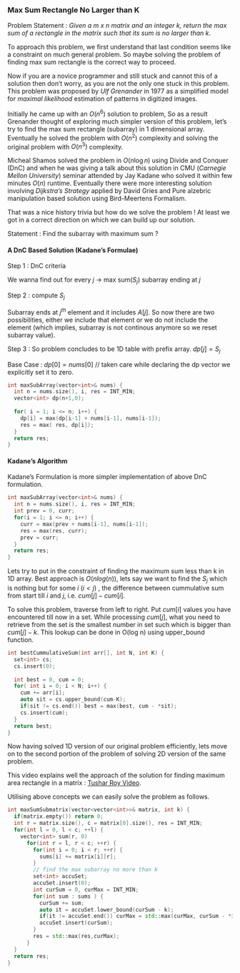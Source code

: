 ### Max Sum Rectangle No Larger than K

Problem Statement : *Given a m x n matrix and an integer k, return the max sum of a rectangle in the matrix such that its sum is no larger than k*.

To approach this problem, we first understand that last condition seems like a constraint on much general problem. So maybe solving the problem of finding max sum rectangle is the correct way to proceed.

Now if you are a novice programmer and still stuck and cannot this of a solution then don’t worry, as you are not the only one stuck in this problem. This problem was proposed by *Ulf Grenander* in 1977 as a simplified model for *maximal likelihood* estimation of patterns in digitized images.

Initially he came up with an $O(n^6)$ solution to problem, So as a result Grenander thought of exploring much simpler version of this problem, let’s try to find the max sum rectangle (subarray) in 1 dimensional array. Eventually he solved the problem with $O(n^2)$ complexity and solving the original problem with $O(n^3)$ complexity.

Micheal Shamos solved the problem in $O(n \log n)$ using Divide and Conquer (DnC) and when he was giving a talk about this solution in CMU (*Carnegie Mellon University*) seminar attended by Jay Kadane who solved it within few minutes $O(n)$ runtime. Eventually there were more interesting solution involving *Dijkstra’s Strategy* applied by David Gries and Pure alzebric manipulation based solution using Bird-Meertens Formalism.

That was a nice history trivia but how do we solve the problem ! At least we got in a correct direction on which we can build up our solution.

Statement : Find the subarray with maximum sum ?

#### A DnC Based Solution (Kadane’s Formulae)

Step 1 : DnC criteria

We wanna find out for every $j$ -> max sum($S_j$) subarray ending at $j$

Step 2 : compute $S_j$

Subarray ends at $j^{th}$ element and it includes $A[j]$. So now there are two possibilities, either we include that element or we do not include the element (which implies, subarray is not continous anymore so we reset subarray value).

Step 3 : So problem concludes to be 1D table with prefix array. $dp[j] = S_j$

Base Case : $dp[0] = nums[0]$ // taken care while declaring the dp vector we explicitly set it to zero.

````c++
int maxSubArray(vector<int>& nums) {
  int n = nums.size(), i, res = INT_MIN;
  vector<int> dp(n+1,0);
  
  for( i = 1; i <= n; i++) {
    dp[i] = max(dp[i-1] + nums[i-1], nums[i-1]);
    res = max( res, dp[i]);
  }
  return res;
}
````

#### Kadane’s Algorithm

Kadane’s Formulation is more simpler implementation of above DnC formulation.

````c++
int maxSubArray(vector<int>& nums) {
  int n = nums.size(), i, res = INT_MIN;
  int prev = 0, curr;
  for(i = 1; i <= n; i++) {
    curr = max(prev + nums[i-1], nums[i-1]);
    res = max(res, curr);
    prev = curr;
  }
  return res;
}
````

Lets try to put in the constraint of finding the maximum sum less than k in 1D array. Best approach is $O(n log(n))$, lets say we want to find the $S_j$ which is nothing but for some $i$ ($i < j$) , the difference between cummulative sum from start till $i$ and $j$, i.e. $cum[j]-cum[i]$.

To solve this problem, traverse from left to right. Put $cum[i]$ values you have encountered till now in a set. While processing $cum[j]$, what you need to retrieve from the set is the smallest number in set such which is bigger than $cum[j]-k$. This lookup can be done in O(log n) using upper_bound function.

````c++
int bestCummulativeSum(int arr[], int N, int K) {
  set<int> cs;
  cs.insert(0);
  
  int best = 0, cum = 0;
  for( int i = 0; i < N; i++) {
    cum += arr[i];
    auto sit = cs.upper_bound(cum-K);
    if(sit != cs.end()) best = max(best, cum - *sit);
    cs.insert(cum);
  }
  return best;
}
````



Now having solved 1D version of our original problem efficiently, lets move on to the second portion of the problem of solving 2D version of the same problem.

This video explains well the approach of the solution for finding maximum area rectangle in a matrix : [Tushar Roy Video](https://www.youtube.com/watch?v=yCQN096CwWM).

Utilising above concepts we can easily solve the problem as follows.



````c++
int maxSumSubmatrix(vector<vector<int>>& matrix, int k) {
  if(matrix.empty()) return 0;
  int r = matrix.size(), c = matrix[0].size(), res = INT_MIN;
  for(int l = 0, l < c; ++l) {
    vector<int> sum(r, 0)
      for(int r = l, r < c; ++r) {
        for(int i = 0; i < r; ++r) {
          sums[i] += matrix[i][r];
        }
        // find the max subarray no more than k     
        set<int> accuSet;
        accuSet.insert(0);
        int curSum = 0, curMax = INT_MIN;
        for(int sum : sums ) {
          curSum += sum;
          auto it = accuSet.lower_bound(curSum - k);
          if(it != accuSet.end()) curMax = std::max(curMax, curSum - *it);
          accuSet.insert(curSum);
        }
        res = std::max(res,curMax);
      }
  }
  return res;
}
````

